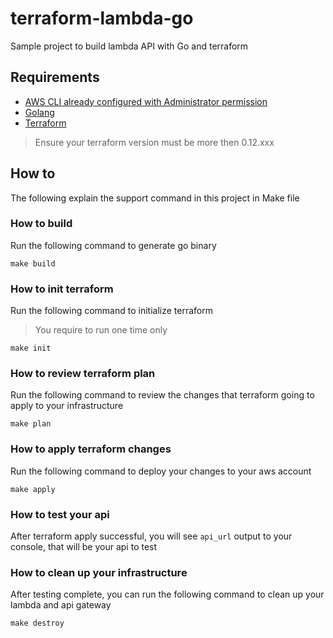 # terraform-lambda-go

Sample project to build lambda API with Go and terraform

## Requirements

- [AWS CLI already configured with Administrator permission](https://docs.aws.amazon.com/cli/latest/userguide/cli-chap-install.html)
- [Golang](https://golang.org)
- [Terraform](https://brewinstall.org/install-terraform-on-mac-with-brew/)

> Ensure your terraform version must be more then 0.12.xxx

## How to

The following explain the support command in this project in Make file

### How to build

Run the following command to generate go binary

```shell
make build
```

### How to init terraform

Run the following command to initialize terraform

> You require to run one time only

```shell
make init
```

### How to review terraform plan

Run the following command to review the changes that terraform going to apply to your infrastructure

```shell
make plan
```

### How to apply terraform changes

Run the following command to deploy your changes to your aws account

```shell
make apply
```

### How to test your api

After terraform apply successful, you will see `api_url` output to your console, that will be your api to test

### How to clean up your infrastructure

After testing complete, you can run the following command to clean up your lambda and api gateway

```shell
make destroy
```
